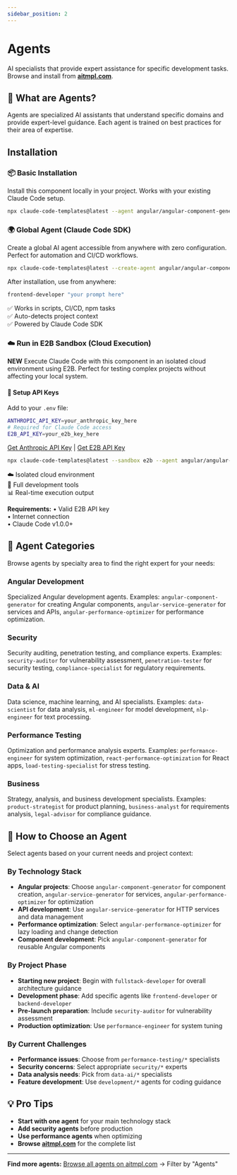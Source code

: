 ```yaml
---
sidebar_position: 2
---
```


# Agents

AI specialists that provide expert assistance for specific development tasks. Browse and install from **[aitmpl.com](https://aitmpl.com)**.

## 🤖 What are Agents?

Agents are specialized AI assistants that understand specific domains and provide expert-level guidance. Each agent is trained on best practices for their area of expertise.

## Installation

### 📦 Basic Installation
Install this component locally in your project. Works with your existing Claude Code setup.

```bash
npx claude-code-templates@latest --agent angular/angular-component-generator --yes
```

### 🌍 Global Agent (Claude Code SDK)
Create a global AI agent accessible from anywhere with zero configuration. Perfect for automation and CI/CD workflows.

```bash
npx claude-code-templates@latest --create-agent angular/angular-component-generator
```

After installation, use from anywhere:
```bash
frontend-developer "your prompt here"
```

✅ Works in scripts, CI/CD, npm tasks  
✅ Auto-detects project context  
✅ Powered by Claude Code SDK

### ☁️ Run in E2B Sandbox (Cloud Execution)
**NEW** Execute Claude Code with this component in an isolated cloud environment using E2B. Perfect for testing complex projects without affecting your local system.

#### 🔑 Setup API Keys
Add to your `.env` file:
```bash
ANTHROPIC_API_KEY=your_anthropic_key_here
# Required for Claude Code access
E2B_API_KEY=your_e2b_key_here
```
[Get Anthropic API Key](https://console.anthropic.com/) | [Get E2B API Key](https://e2b.dev/)

```bash
npx claude-code-templates@latest --sandbox e2b --agent angular/angular-component-generator --prompt "your development task"
```

☁️ Isolated cloud environment  
🔧 Full development tools  
📊 Real-time execution output

**Requirements:**
• Valid E2B API key  
• Internet connection  
• Claude Code v1.0.0+

## 📁 Agent Categories

Browse agents by specialty area to find the right expert for your needs:

### Angular Development
Specialized Angular development agents. Examples: `angular-component-generator` for creating Angular components, `angular-service-generator` for services and APIs, `angular-performance-optimizer` for performance optimization.

### Security  
Security auditing, penetration testing, and compliance experts. Examples: `security-auditor` for vulnerability assessment, `penetration-tester` for security testing, `compliance-specialist` for regulatory requirements.

### Data & AI
Data science, machine learning, and AI specialists. Examples: `data-scientist` for data analysis, `ml-engineer` for model development, `nlp-engineer` for text processing.

### Performance Testing
Optimization and performance analysis experts. Examples: `performance-engineer` for system optimization, `react-performance-optimization` for React apps, `load-testing-specialist` for stress testing.

### Business
Strategy, analysis, and business development specialists. Examples: `product-strategist` for product planning, `business-analyst` for requirements analysis, `legal-advisor` for compliance guidance.

## 🎯 How to Choose an Agent

Select agents based on your current needs and project context:

### By Technology Stack
- **Angular projects**: Choose `angular-component-generator` for component creation, `angular-service-generator` for services, `angular-performance-optimizer` for optimization
- **API development**: Use `angular-service-generator` for HTTP services and data management
- **Performance optimization**: Select `angular-performance-optimizer` for lazy loading and change detection
- **Component development**: Pick `angular-component-generator` for reusable Angular components

### By Project Phase
- **Starting new project**: Begin with `fullstack-developer` for overall architecture guidance
- **Development phase**: Add specific agents like `frontend-developer` or `backend-developer`
- **Pre-launch preparation**: Include `security-auditor` for vulnerability assessment
- **Production optimization**: Use `performance-engineer` for system tuning

### By Current Challenges
- **Performance issues**: Choose from `performance-testing/*` specialists
- **Security concerns**: Select appropriate `security/*` experts  
- **Data analysis needs**: Pick from `data-ai/*` specialists
- **Feature development**: Use `development/*` agents for coding guidance

## 💡 Pro Tips

- **Start with one agent** for your main technology stack
- **Add security agents** before production
- **Use performance agents** when optimizing
- **Browse [aitmpl.com](https://aitmpl.com)** for the complete list

---

**Find more agents:** [Browse all agents on aitmpl.com](https://aitmpl.com) → Filter by "Agents"
